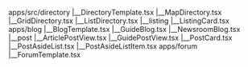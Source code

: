 apps/src/directory
	|__DirectoryTemplate.tsx
	|__MapDirectory.tsx
	|__GridDirectory.tsx
	|__ListDirectory.tsx
	|__listing
		|__ListingCard.tsx
apps/blog
	|__BlogTemplate.tsx
	|__GuideBlog.tsx
	|__NewsroomBlog.tsx
	|__post
		|__ArticlePostView.tsx
		|__GuidePostView.tsx
		|__PostCard.tsx
		|__PostAsideList.tsx
		|__PostAsideListItem.tsx
apps/forum
	|__ForumTemplate.tsx
